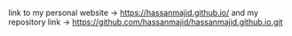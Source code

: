 link to my personal website -> https://hassanmajid.github.io/
and my repository link -> https://github.com/hassanmajid/hassanmajid.github.io.git
